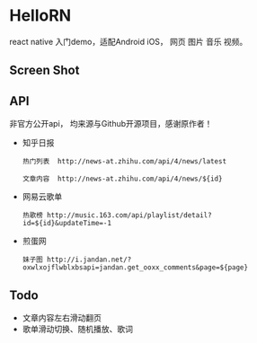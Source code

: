 # HelloRN

react native 入门demo，适配Android iOS， 网页 图片 音乐 视频。


## Screen Shot


## API

非官方公开api， 均来源与Github开源项目，感谢原作者！
- 知乎日报

    ``热门列表  http://news-at.zhihu.com/api/4/news/latest``
    
    ``文章内容  http://news-at.zhihu.com/api/4/news/${id}``

- 网易云歌单

    ``热歌榜 http://music.163.com/api/playlist/detail?id=${id}&updateTime=-1``

- 煎蛋网

    ``妹子图 http://i.jandan.net/?oxwlxojflwblxbsapi=jandan.get_ooxx_comments&page=${page}``

## Todo

- 文章内容左右滑动翻页
- 歌单滑动切换、随机播放、歌词